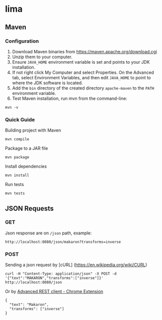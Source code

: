# lima
## Maven ##

### Configuration ###
1. Download Maven binaries from https://maven.apache.org/download.cgi
2. Unzip them to your computer.
3. Ensure `JAVA_HOME` environment variable is set and points to your JDK installation.
4. If not right click My Computer and select Properties.
On the Advanced tab, select Environment Variables, and then edit `JAVA_HOME` to point to where the JDK software is located.
5. Add the `bin` directory of the created directory `apache-maven` to the `PATH` environment variable.
6. Test Maven installation, run mvn from the command-line:
```
mvn -v
```
### Quick Guide ###
Building project with Maven
```
mvn compile
```
Package to a JAR file
```
mvn package
```
Install dependencies
```
mvn install
```
Run tests
```
mvn tests
```

## JSON Requests ##
### GET ###
Json response are on `/json` path, example: 
```
http://localhost:8080/json/makaron?transforms=inverse
```
### POST ###
Sending a json request by [cURL] (https://en.wikipedia.org/wiki/CURL) 
```
curl -H "Content-Type: application/json" -X POST -d '{"text":"MAKARON","transforms":["inverse"]}' http://localhost:8080/json
```
Or by [Advanced REST client - Chrome Extension](https://chrome.google.com/webstore/detail/advanced-rest-client/hgmloofddffdnphfgcellkdfbfbjeloo?hl=en-US)
```
{
  "text": "Makaron",
  "transforms": ["inverse"]
}
```
